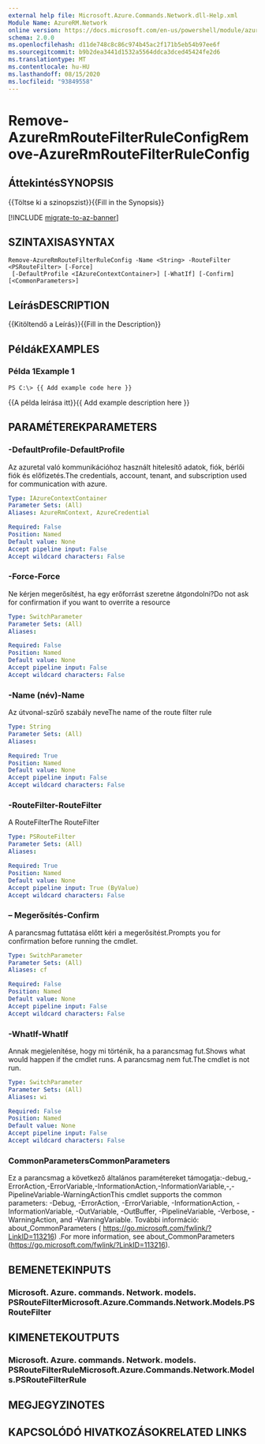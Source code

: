 ```yaml
---
external help file: Microsoft.Azure.Commands.Network.dll-Help.xml
Module Name: AzureRM.Network
online version: https://docs.microsoft.com/en-us/powershell/module/azurerm.network/remove-azurermroutefilterruleconfig
schema: 2.0.0
ms.openlocfilehash: d11de748c8c86c974b45ac2f171b5eb54b97ee6f
ms.sourcegitcommit: b9b2dea3441d1532a5564ddca3dced45424fe2d6
ms.translationtype: MT
ms.contentlocale: hu-HU
ms.lasthandoff: 08/15/2020
ms.locfileid: "93849558"
---
```

# <span data-ttu-id="23d56-101">Remove-AzureRmRouteFilterRuleConfig</span><span class="sxs-lookup"><span data-stu-id="23d56-101">Remove-AzureRmRouteFilterRuleConfig</span></span>

## <span data-ttu-id="23d56-102">Áttekintés</span><span class="sxs-lookup"><span data-stu-id="23d56-102">SYNOPSIS</span></span>
<span data-ttu-id="23d56-103">{{Töltse ki a szinopszist}}</span><span class="sxs-lookup"><span data-stu-id="23d56-103">{{Fill in the Synopsis}}</span></span>

[!INCLUDE [migrate-to-az-banner](../../includes/migrate-to-az-banner.md)]

## <span data-ttu-id="23d56-104">SZINTAXISA</span><span class="sxs-lookup"><span data-stu-id="23d56-104">SYNTAX</span></span>

```
Remove-AzureRmRouteFilterRuleConfig -Name <String> -RouteFilter <PSRouteFilter> [-Force]
 [-DefaultProfile <IAzureContextContainer>] [-WhatIf] [-Confirm] [<CommonParameters>]
```

## <span data-ttu-id="23d56-105">Leírás</span><span class="sxs-lookup"><span data-stu-id="23d56-105">DESCRIPTION</span></span>
<span data-ttu-id="23d56-106">{{Kitöltendő a Leírás}}</span><span class="sxs-lookup"><span data-stu-id="23d56-106">{{Fill in the Description}}</span></span>

## <span data-ttu-id="23d56-107">Példák</span><span class="sxs-lookup"><span data-stu-id="23d56-107">EXAMPLES</span></span>

### <span data-ttu-id="23d56-108">Példa 1</span><span class="sxs-lookup"><span data-stu-id="23d56-108">Example 1</span></span>
```
PS C:\> {{ Add example code here }}
```

<span data-ttu-id="23d56-109">{{A példa leírása itt}}</span><span class="sxs-lookup"><span data-stu-id="23d56-109">{{ Add example description here }}</span></span>

## <span data-ttu-id="23d56-110">PARAMÉTEREK</span><span class="sxs-lookup"><span data-stu-id="23d56-110">PARAMETERS</span></span>

### <span data-ttu-id="23d56-111">-DefaultProfile</span><span class="sxs-lookup"><span data-stu-id="23d56-111">-DefaultProfile</span></span>
<span data-ttu-id="23d56-112">Az azuretal való kommunikációhoz használt hitelesítő adatok, fiók, bérlői fiók és előfizetés.</span><span class="sxs-lookup"><span data-stu-id="23d56-112">The credentials, account, tenant, and subscription used for communication with azure.</span></span>

```yaml
Type: IAzureContextContainer
Parameter Sets: (All)
Aliases: AzureRmContext, AzureCredential

Required: False
Position: Named
Default value: None
Accept pipeline input: False
Accept wildcard characters: False
```

### <span data-ttu-id="23d56-113">-Force</span><span class="sxs-lookup"><span data-stu-id="23d56-113">-Force</span></span>
<span data-ttu-id="23d56-114">Ne kérjen megerősítést, ha egy erőforrást szeretne átgondolni?</span><span class="sxs-lookup"><span data-stu-id="23d56-114">Do not ask for confirmation if you want to overrite a resource</span></span>

```yaml
Type: SwitchParameter
Parameter Sets: (All)
Aliases: 

Required: False
Position: Named
Default value: None
Accept pipeline input: False
Accept wildcard characters: False
```

### <span data-ttu-id="23d56-115">-Name (név)</span><span class="sxs-lookup"><span data-stu-id="23d56-115">-Name</span></span>
<span data-ttu-id="23d56-116">Az útvonal-szűrő szabály neve</span><span class="sxs-lookup"><span data-stu-id="23d56-116">The name of the route filter rule</span></span>

```yaml
Type: String
Parameter Sets: (All)
Aliases: 

Required: True
Position: Named
Default value: None
Accept pipeline input: False
Accept wildcard characters: False
```

### <span data-ttu-id="23d56-117">-RouteFilter</span><span class="sxs-lookup"><span data-stu-id="23d56-117">-RouteFilter</span></span>
<span data-ttu-id="23d56-118">A RouteFilter</span><span class="sxs-lookup"><span data-stu-id="23d56-118">The RouteFilter</span></span>

```yaml
Type: PSRouteFilter
Parameter Sets: (All)
Aliases: 

Required: True
Position: Named
Default value: None
Accept pipeline input: True (ByValue)
Accept wildcard characters: False
```

### <span data-ttu-id="23d56-119">– Megerősítés</span><span class="sxs-lookup"><span data-stu-id="23d56-119">-Confirm</span></span>
<span data-ttu-id="23d56-120">A parancsmag futtatása előtt kéri a megerősítést.</span><span class="sxs-lookup"><span data-stu-id="23d56-120">Prompts you for confirmation before running the cmdlet.</span></span>

```yaml
Type: SwitchParameter
Parameter Sets: (All)
Aliases: cf

Required: False
Position: Named
Default value: None
Accept pipeline input: False
Accept wildcard characters: False
```

### <span data-ttu-id="23d56-121">-WhatIf</span><span class="sxs-lookup"><span data-stu-id="23d56-121">-WhatIf</span></span>
<span data-ttu-id="23d56-122">Annak megjelenítése, hogy mi történik, ha a parancsmag fut.</span><span class="sxs-lookup"><span data-stu-id="23d56-122">Shows what would happen if the cmdlet runs.</span></span> <span data-ttu-id="23d56-123">A parancsmag nem fut.</span><span class="sxs-lookup"><span data-stu-id="23d56-123">The cmdlet is not run.</span></span>

```yaml
Type: SwitchParameter
Parameter Sets: (All)
Aliases: wi

Required: False
Position: Named
Default value: None
Accept pipeline input: False
Accept wildcard characters: False
```

### <span data-ttu-id="23d56-124">CommonParameters</span><span class="sxs-lookup"><span data-stu-id="23d56-124">CommonParameters</span></span>
<span data-ttu-id="23d56-125">Ez a parancsmag a következő általános paramétereket támogatja:-debug,-ErrorAction,-ErrorVariable,-InformationAction,-InformationVariable,-,-PipelineVariable-WarningAction</span><span class="sxs-lookup"><span data-stu-id="23d56-125">This cmdlet supports the common parameters: -Debug, -ErrorAction, -ErrorVariable, -InformationAction, -InformationVariable, -OutVariable, -OutBuffer, -PipelineVariable, -Verbose, -WarningAction, and -WarningVariable.</span></span> <span data-ttu-id="23d56-126">További információ: about_CommonParameters ( https://go.microsoft.com/fwlink/?LinkID=113216) .</span><span class="sxs-lookup"><span data-stu-id="23d56-126">For more information, see about_CommonParameters (https://go.microsoft.com/fwlink/?LinkID=113216).</span></span>

## <span data-ttu-id="23d56-127">BEMENETEK</span><span class="sxs-lookup"><span data-stu-id="23d56-127">INPUTS</span></span>

### <span data-ttu-id="23d56-128">Microsoft. Azure. commands. Network. models. PSRouteFilter</span><span class="sxs-lookup"><span data-stu-id="23d56-128">Microsoft.Azure.Commands.Network.Models.PSRouteFilter</span></span>

## <span data-ttu-id="23d56-129">KIMENETEK</span><span class="sxs-lookup"><span data-stu-id="23d56-129">OUTPUTS</span></span>

### <span data-ttu-id="23d56-130">Microsoft. Azure. commands. Network. models. PSRouteFilterRule</span><span class="sxs-lookup"><span data-stu-id="23d56-130">Microsoft.Azure.Commands.Network.Models.PSRouteFilterRule</span></span>

## <span data-ttu-id="23d56-131">MEGJEGYZI</span><span class="sxs-lookup"><span data-stu-id="23d56-131">NOTES</span></span>

## <span data-ttu-id="23d56-132">KAPCSOLÓDÓ HIVATKOZÁSOK</span><span class="sxs-lookup"><span data-stu-id="23d56-132">RELATED LINKS</span></span>

